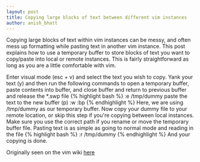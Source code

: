 ```yaml
---
layout: post
title: Copying large blocks of text between different vim instances
author: anish_bhatt
---
```


Copying large blocks of text within vim instances can be messy, and often mess up formatting while pasting text in another vim instance. This post explains how to use a temporary buffer to store blocks of text you want to copy/paste into local or remote instances. This is fairly straightforward as long as you are a little comfortable with vim.

Enter visual mode (esc + v) and select the text you wish to copy. Yank your text (y) and then run the following commands to open a temporary buffer, paste contents into buffer, and close buffer and return to previous buffer and release the *.swp file
{% highlight bash %}
:e /tmp/dummy
paste the text to the new buffer (p)
:w
:bp
{% endhighlight %}
Here, we are using /tmp/dummy as our temporary buffer. Now copy your dummy file to your remote location, or skip this step if you're copying between local instances. Make sure you use the correct path if you rename or move the temporary buffer file. Pasting text is as simple as going to normal mode and reading in the file
{% highlight bash %}
:r /tmp/dummy
{% endhighlight %}
And your copying is done.

Originally seen on the vim wiki [here](http://vim.wikia.com/wiki/Copy,_cut_and_paste)
